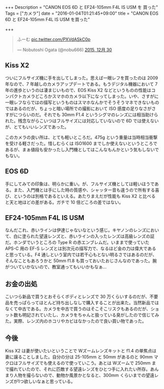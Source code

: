 +++
Description = "CANON EOS 6D と EF24-105mm F4L IS USM を 買った"
Tags = ["カメラ"]
date = "2016-01-04T01:21:45+09:00"
title = "CANON EOS 6D と EF24-105mm F4L IS USM を買った"

+++

<blockquote class="twitter-tweet" lang="ja"><p lang="ja" dir="ltr">ふーむ <a href="https://t.co/PXVdASkC0p">pic.twitter.com/PXVdASkC0p</a></p>&mdash; Nobutoshi Ogata (@nobu666) <a href="https://twitter.com/nobu666/status/682233376246337536">2015, 12月 30</a></blockquote> <script async src="//platform.twitter.com/widgets.js" charset="utf-8"></script>

## Kiss X2
ついにフルサイズ機に手を出してしまった。思えば一眼レフを買ったのは 2009 年なので、7 年越しのカメラアップデートである。もうデジタル機器において 7 年の進歩というのは凄まじいもので、EOS Kiss X2 などというものの性能はコンパクトカメラどころかスマホのカメラ以下になってしまった。いや、さすがに一眼レフならではの描写というものはスマホなんかでそうそうマネできないものではあるのだが、ちょっと暗い場所での撮影において ISO 感度の足りなさがさすがにつらいのだ。それでも 30mm F1.4 というシグマのレンズには相当助けられた。残念ながらこいつはフルサイズには対応していないので 6D では使えないが、とてもいいレンズであった。

このカメラの良い所は、とても軽いところだ。475g という重量は当時相当衝撃を受ける軽さだった。惜しむらくは ISO1600 までしか使えないというところであるが、まぁ値段も安かったし入門機としてはこんなもんかという気もしないでもない。

## EOS 6D

手にしてみての印象は、明らかに重い。が、フルサイズ機としては軽いほうである。また、入門機とは手にした時の質感や、シャッター音も違うので所有する喜び、というのは別格であるといえる。あたりまえだが性能も Kiss X2 と比べると天と地ほどの差がある。ガチで 10 倍どころの差ではない。

## EF24-105mm F4L IS USM

なんだこれ、赤いラインは伊達じゃないなという感じ。キヤノンのレンズにおいて、白に塗られた望遠レンズと、赤いラインの入ったレンズは高級レンズの証だ。ホンダでいうところの Type R の赤エンブレムだ。いままで使っていた APS-C 用の EF-S レンズとは別次元の描写力で、なるほど金の力は偉大であると思っている。F4 通しという室内では若干心もとない明るさではあるのだが、そんなこともあろうかと 50mm f1.8 も買っておいたおじさんなのであった。腕がついていかないので、教室通ってもいいかもなぁ…

## お金の出処

こいつら新品で買うとおそらくボディとレンズで 30 万くらいするのだが、不要品を売っぱらってほとんど持ち出しなしで購入することが出来た。当然新品ではなくて中古である。カメラを中古で買うのはそこそこリスクもあるのだが、ショット数も明記されていたし、カメラをちゃんと扱っている臭がしたので信じてみた。実際、レンズ内のホコリやカビはなかったので良い買い物であった。

## 今後

Kiss X2 は妻が使いたいということで Wズームレンズキットと f1.4 の単焦点は妻に譲ることしました。自分の分は 25-105mm と 50mm があるのと 90mm マクロはフルサイズでも使えるので使っていこう。あとは Wズームで 250mm まで撮れていたので、それに匹敵する望遠レンズをひとつ手に入れたい所存。あんまり人物を撮らないので、動物か風景かとなると、300mm くらいまでの望遠レンズが1つ欲しいなぁと思っている。
